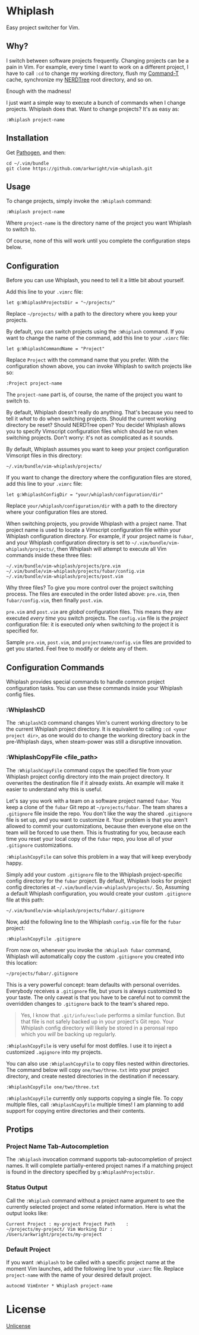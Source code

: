 # Whiplash

Easy project switcher for Vim.

## Why?

I switch between software projects frequently. Changing projects can be
a pain in Vim. For example, every time I want to work on a different
project, I have to call `:cd` to change my working directory, flush my
[Command-T](https://github.com/wincent/Command-T) cache, synchronize my
[NERDTree](https://github.com/scrooloose/nerdtree) root directory, and
so on.

Enough with the madness!

I just want a simple way to execute a bunch of commands when I change
projects. Whiplash does that. Want to change projects? It's as easy as:

    :Whiplash project-name

## Installation

Get [Pathogen](https://github.com/tpope/vim-pathogen), and then:

    cd ~/.vim/bundle
    git clone https://github.com/arkwright/vim-whiplash.git

## Usage

To change projects, simply invoke the `:Whiplash` command:

    :Whiplash project-name

Where `project-name` is the directory name of the project you want
Whiplash to switch to.

Of course, none of this will work until you complete the configuration
steps below.

## Configuration

Before you can use Whiplash, you need to tell it a little bit about
yourself.

Add this line to your `.vimrc` file:

    let g:WhiplashProjectsDir = "~/projects/"

Replace `~/projects/` with a path to the directory where you keep your
projects.

By default, you can switch projects using the `:Whiplash` command. If
you want to change the name of the command, add this line to your
`.vimrc` file:

    let g:WhiplashCommandName = "Project"

Replace `Project` with the command name that you prefer. With the
configuration shown above, you can invoke Whiplash to switch projects
like so:

    :Project project-name

The `project-name` part is, of course, the name of the project you want
to switch to.

By default, Whiplash doesn't really do anything. That's because you need
to tell it *what* to do when switching projects. Should the current
working directory be reset? Should NERDTree open? You decide! Whiplash
allows you to specify Vimscript configuration files which should be run
when switching projects. Don't worry: it's not as complicated as it
sounds.

By default, Whiplash assumes you want to keep your project configuration
Vimscript files in this directory:

    ~/.vim/bundle/vim-whiplash/projects/

If you want to change the directory where the configuration files are
stored, add this line to your `.vimrc` file:

    let g:WhiplashConfigDir = "your/whiplash/configuration/dir"

Replace `your/whiplash/configuration/dir` with a path to the directory
where your configuration files are stored.

When switching projects, you provide Whiplash with a project name. That
project name is used to locate a Vimscript configuration file within
your Whiplash configuration directory. For example, if your project name
is `fubar`, and your Whiplash configuration directory is set to
`~/.vim/bundle/vim-whiplash/projects/`, then Whiplash will attempt to
execute all Vim commands inside these three files:

    ~/.vim/bundle/vim-whiplash/projects/pre.vim
    ~/.vim/bundle/vim-whiplash/projects/fubar/config.vim
    ~/.vim/bundle/vim-whiplash/projects/post.vim

Why three files? To give you more control over the project switching
process. The files are executed in the order listed above: `pre.vim`,
then `fubar/config.vim`, then finally `post.vim`.

`pre.vim` and `post.vim` are *global* configuration files. This means
they are executed *every time* you switch projects. The `config.vim`
file is the *project* configuration file: it is executed *only* when
switching *to* the project it is specified for.

Sample `pre.vim`, `post.vim`, and `projectname/config.vim` files are
provided to get you started. Feel free to modify or delete any of them.

## Configuration Commands

Whiplash provides special commands to handle common project
configuration tasks. You can use these commands inside your Whiplash
config files.

### :WhiplashCD

The `:WhiplashCD` command changes Vim's current working directory to be
the current Whiplash project directory. It is equivalent to calling `:cd
<your project dir>`, as one would do to change the working directory
back in the pre-Whiplash days, when steam-power was still a disruptive
innovation.

### :WhiplashCopyFile <file_path>

The `:WhiplashCopyFile` command copys the specified file from your
Whiplash project config directory into the main project directory. It
overwrites the destination file if it already exists. An example will
make it easier to understand why this is useful.

Let's say you work with a team on a software project named `fubar`. You
keep a clone of the `fubar` Git repo at `~/projects/fubar`. The team
shares a `.gitignore` file inside the repo. You don't like the way the
shared `.gitignore` file is set up, and you want to customize it. Your
problem is that you aren't allowed to commit your customizations,
because then everyone else on the team will be forced to use them. This
is frustrating for you, because each time you reset your local copy of
the `fubar` repo, you lose all of your `.gitignore` customizations.

`:WhiplashCopyFile` can solve this problem in a way that will keep
everybody happy.

Simply add your custom `.gitignore` file to the Whiplash
project-specific config directory for the `fubar` project. By default,
Whiplash looks for project config directories at
`~/.vim/bundle/vim-whiplash/projects/`. So, Assuming a default Whiplash
configuration, you would create your custom `.gitignore` file at this
path:

    ~/.vim/bundle/vim-whiplash/projects/fubar/.gitignore

Now, add the following line to the Whiplash `config.vim` file for the
`fubar` project:

    :WhiplashCopyFile .gitignore

From now on, whenever you invoke the `:Whiplash fubar` command, Whiplash
will automatically copy the custom `.gitignore` you created into this
location:

    ~/projects/fubar/.gitignore

This is a very powerful concept: team defaults with personal overrides.
Everybody receives a `.gitignore` file, but yours is always customized
to your taste. The only caveat is that you have to be careful not to
commit the overridden changes to `.gitignore` back to the team's shared
repo.

> Yes, I know that `.git/info/exclude` performs a similar function. But
> that file is not safely backed up in your project's Git repo. Your
> Whiplash config directory will likely be stored in a peronsal repo
> which you *will* be backing up regularly.

`:WhiplashCopyFile` is very useful for most dotfiles. I use it to inject
a customized `.agignore` into my projects.

You can also use `:WhiplashCopyFile` to copy files nested within
directories. The command below will copy `one/two/three.txt` into your
project directory, and create nested directories in the destination if
necessary.

    :WhiplashCopyFile one/two/three.txt

`:WhiplashCopyFile` currently only supports copying a single file. To
copy multiple files, call `:WhiplashCopyFile` multiple times! I am
planning to add support for copying entire directories and their
contents.

## Protips

### Project Name Tab-Autocompletion

The `:Whiplash` invocation command supports tab-autocompletion of
project names. It will complete partially-entered project names if a
matching project is found in the directory specified by
`g:WhiplashProjectsDir`.

### Status Output

Call the `:Whiplash` command without a project name argument to see the
currently selected project and some related information. Here is what
the output looks like:

    Current Project : my-project Project Path    :
    ~/projects/my-project/ Vim Working Dir :
    /Users/arkwright/projects/my-project

### Default Project

If you want `:Whiplash` to be called with a specific project name at the
moment Vim launches, add the following line to your `.vimrc` file.
Replace `project-name` with the name of your desired default project.

    autocmd VimEnter * Whiplash project-name

# License

[Unlicense](http://unlicense.org/)
